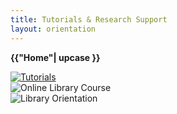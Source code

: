 ```yaml
---
title: Tutorials & Research Support
layout: orientation
---
```

**{{"Home"| upcase }}**

<div class="text-center">
  <a href="tutorials.html"><img src="{{site.url}}assets/images/Tutorials-768x427.png" alt="Tutorials"></a>
</div>
<div class="text-center"><img src="{{site.url}}assets/images/Library-Instruction-1-768x427.png" alt="Online Library Course"></div>
<div class="text-center"><img src="{{site.url}}assets/images/Library-Orientation-1-768x427.png" alt="Library Orientation"></div>

